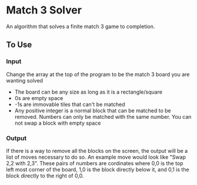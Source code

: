 # Match 3 Solver
An algorithm that solves a finite match 3 game to completion.

## To Use

### Input
Change the array at the top of the program to be the match 3 board you are wanting solved

+ The board can be any size as long as it is a rectangle/square  
+ 0s are empty space  
+ -1s are immovable tiles that can't be matched  
+ Any positive integer is a normal block that can be matched to be removed. Numbers can only be matched with the same number. You can not swap a block with empty space  

### Output
If there is a way to remove all the blocks on the screen, the output will be a list of moves necessary to do so. An example move would look like "Swap 2,2 with 2,3". These pairs of numbers are cordinates where 0,0 is the top left most corner of the board, 1,0 is the block directly below it, and 0,1 is the block directly to the right of 0,0.